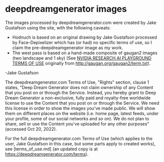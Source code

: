 # deepdreamgenerator images

The images processed by deepdreamgenerator.com were created by Jake Gustafson using the site, with the following caveats:
- Hodnuch is based on an original drawing by Jake Gustafson processed by Face-Depixelizer which has (or had) no specific terms of use, so I claim the pre-deepdreamgenerator image as my work.
- The west pass is based on a hand-made composite of gaugan2 images (two landscape and 1 sky) (See [NVIDIA RESEARCH AI PLAYGROUND TERMS OF USE](../gaugan2/term.txt) originally from <http://gaugan.org/gaugan2/term.txt>).

-Jake Gustafson

The deepdreamgenerator.com Terms of Use, "Rights" section, clause 1 states, "Deep Dream Generator does not claim ownership of any Content that you post on or through the Service. Instead, you hereby grant to Deep Dream Generator a non-exclusive, fully paid and royalty-free worldwide license to use the Content that you post on or through the Service. We need this license in order to show the images you've made public. We will show them on different places on the website (i.e. home page, latest feeds, under your profile, some of our social networks and so on). We do not plan to share, sell or use the Content you've uploaded for any other purposes" (accessed Oct 20, 2022).

For the full deepdreamgenerator.com Terms of Use (which applies to the user, Jake Gustafson in this case, but some parts apply to created works), see [terms_of_use.md] (an updated copy is at <https://deepdreamgenerator.com/terms>).
